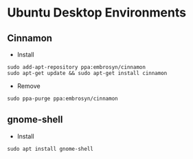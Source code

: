Ubuntu Desktop Environments
====

## Cinnamon
- Install
```
sudo add-apt-repository ppa:embrosyn/cinnamon
sudo apt-get update && sudo apt-get install cinnamon
```
- Remove
```
sudo ppa-purge ppa:embrosyn/cinnamon
```

## gnome-shell
- Install
```
sudo apt install gnome-shell
```

